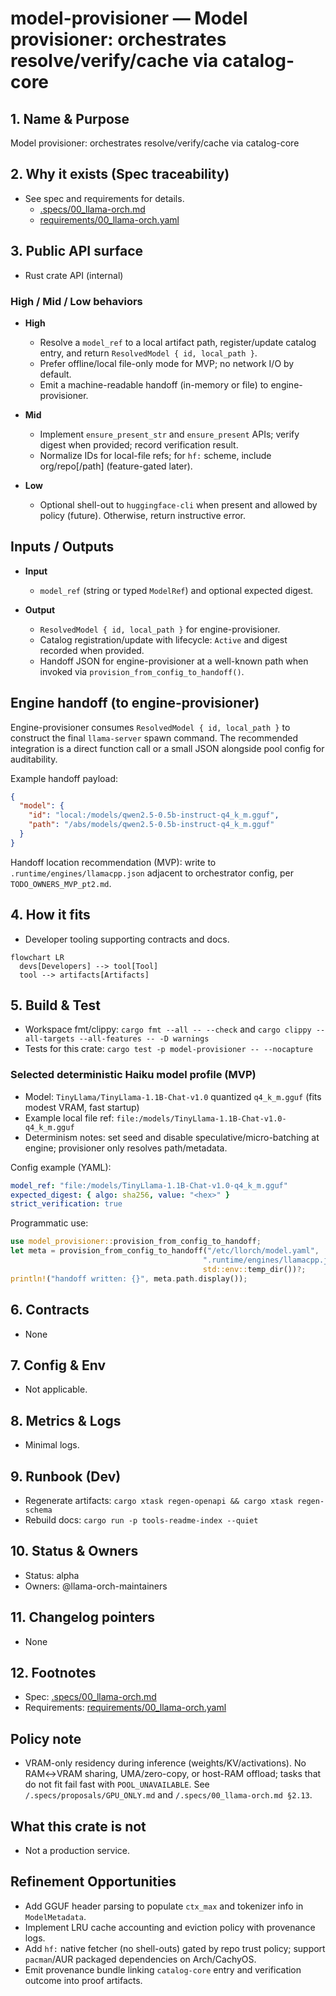 # model-provisioner — Model provisioner: orchestrates resolve/verify/cache via catalog-core

## 1. Name & Purpose

Model provisioner: orchestrates resolve/verify/cache via catalog-core

## 2. Why it exists (Spec traceability)

- See spec and requirements for details.
  - [.specs/00_llama-orch.md](../../../.specs/00_llama-orch.md)
  - [requirements/00_llama-orch.yaml](../../../requirements/00_llama-orch.yaml)


## 3. Public API surface

- Rust crate API (internal)

### High / Mid / Low behaviors

- **High**
  - Resolve a `model_ref` to a local artifact path, register/update catalog entry, and return `ResolvedModel { id, local_path }`.
  - Prefer offline/local file-only mode for MVP; no network I/O by default.
  - Emit a machine-readable handoff (in-memory or file) to engine-provisioner.

- **Mid**
  - Implement `ensure_present_str` and `ensure_present` APIs; verify digest when provided; record verification result.
  - Normalize IDs for local-file refs; for `hf:` scheme, include org/repo[/path] (feature-gated later).

- **Low**
  - Optional shell-out to `huggingface-cli` when present and allowed by policy (future). Otherwise, return instructive error.

## Inputs / Outputs

- **Input**
  - `model_ref` (string or typed `ModelRef`) and optional expected digest.

- **Output**
  - `ResolvedModel { id, local_path }` for engine-provisioner.
  - Catalog registration/update with lifecycle: `Active` and digest recorded when provided.
  - Handoff JSON for engine-provisioner at a well-known path when invoked via `provision_from_config_to_handoff()`.

## Engine handoff (to engine-provisioner)

Engine-provisioner consumes `ResolvedModel { id, local_path }` to construct the final `llama-server` spawn command. The recommended integration is a direct function call or a small JSON alongside pool config for auditability.

Example handoff payload:

```json
{
  "model": {
    "id": "local:/models/qwen2.5-0.5b-instruct-q4_k_m.gguf",
    "path": "/abs/models/qwen2.5-0.5b-instruct-q4_k_m.gguf"
  }
}
```

Handoff location recommendation (MVP): write to `.runtime/engines/llamacpp.json` adjacent to orchestrator config, per `TODO_OWNERS_MVP_pt2.md`.

## 4. How it fits

- Developer tooling supporting contracts and docs.

```mermaid
flowchart LR
  devs[Developers] --> tool[Tool]
  tool --> artifacts[Artifacts]
```

## 5. Build & Test

- Workspace fmt/clippy: `cargo fmt --all -- --check` and `cargo clippy --all-targets --all-features
-- -D warnings`
- Tests for this crate: `cargo test -p model-provisioner -- --nocapture`

### Selected deterministic Haiku model profile (MVP)

- Model: `TinyLlama/TinyLlama-1.1B-Chat-v1.0` quantized `q4_k_m.gguf` (fits modest VRAM, fast startup)
- Example local file ref: `file:/models/TinyLlama-1.1B-Chat-v1.0-q4_k_m.gguf`
- Determinism notes: set seed and disable speculative/micro-batching at engine; provisioner only resolves path/metadata.

Config example (YAML):

```yaml
model_ref: "file:/models/TinyLlama-1.1B-Chat-v1.0-q4_k_m.gguf"
expected_digest: { algo: sha256, value: "<hex>" }
strict_verification: true
```

Programmatic use:

```rust
use model_provisioner::provision_from_config_to_handoff;
let meta = provision_from_config_to_handoff("/etc/llorch/model.yaml", 
                                           ".runtime/engines/llamacpp.json",
                                           std::env::temp_dir())?;
println!("handoff written: {}", meta.path.display());
```


## 6. Contracts

- None


## 7. Config & Env

- Not applicable.

## 8. Metrics & Logs

- Minimal logs.

## 9. Runbook (Dev)

- Regenerate artifacts: `cargo xtask regen-openapi && cargo xtask regen-schema`
- Rebuild docs: `cargo run -p tools-readme-index --quiet`


## 10. Status & Owners

- Status: alpha
- Owners: @llama-orch-maintainers

## 11. Changelog pointers

- None
## 12. Footnotes

- Spec: [.specs/00_llama-orch.md](../../../.specs/00_llama-orch.md)
- Requirements: [requirements/00_llama-orch.yaml](../../../requirements/00_llama-orch.yaml)

## Policy note

- VRAM-only residency during inference (weights/KV/activations). No RAM↔VRAM sharing, UMA/zero-copy, or host-RAM offload; tasks that do not fit fail fast with `POOL_UNAVAILABLE`. See `/.specs/proposals/GPU_ONLY.md` and `/.specs/00_llama-orch.md §2.13`.

## What this crate is not

- Not a production service.

## Refinement Opportunities

- Add GGUF header parsing to populate `ctx_max` and tokenizer info in `ModelMetadata`.
- Implement LRU cache accounting and eviction policy with provenance logs.
- Add `hf:` native fetcher (no shell-outs) gated by repo trust policy; support `pacman`/AUR packaged dependencies on Arch/CachyOS.
- Emit provenance bundle linking `catalog-core` entry and verification outcome into proof artifacts.
